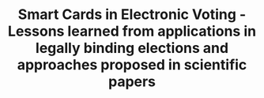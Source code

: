 ---
title: "Smart Cards in Electronic Voting - Lessons learned from applications in legally binding elections and approaches proposed in scientific papers"
collection: publications
type: publications
permalink: /publications/2012-07-Smart-Cards-in-Electronic-Voting-Lessons-learned-from-applications-in-legally-binding-elections-and-approaches-proposed-in-scientific-papers
venue: '5th International Conference on Electronic Voting (EVOTE 2012)'
pages: '257-270'
publisher: 'Gesellschaft für Informatik'
year: '2012'
paperurl: 'https://dl.gi.de/items/5415fdab-1805-4cc9-9730-2a2b36a0a575'
citation: ' <b>Jurlind Budurushi</b>,  Stephan Neumann,  Melanie Volkamer</br> 5th International Conference on Electronic Voting (EVOTE 2012)'
---